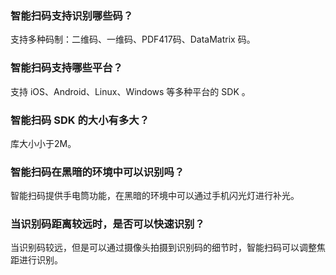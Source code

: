 ### 智能扫码支持识别哪些码？
支持多种码制：二维码、一维码、PDF417码、DataMatrix 码。

### 智能扫码支持哪些平台？
支持 iOS、Android、Linux、Windows 等多种平台的 SDK 。

### 智能扫码 SDK 的大小有多大？
库大小小于2M。

### 智能扫码在黑暗的环境中可以识别吗？
智能扫码提供手电筒功能，在黑暗的环境中可以通过手机闪光灯进行补光。

### 当识别码距离较远时，是否可以快速识别？
当识别码较远，但是可以通过摄像头拍摄到识别码的细节时，智能扫码可以调整焦距进行识别。
